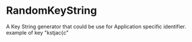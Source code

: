 RandomKeyString
===============

A Key String generator that could be use for Application specific identifier.
example of key "kstjac{c"
